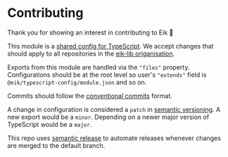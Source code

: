 # Contributing

Thank you for showing an interest in contributing to Eik 🧡

This module is a [shared config for TypeScript](https://www.typescriptlang.org/docs/handbook/tsconfig-json.html#tsconfig-bases). We accept changes that should apply to all repositories in the [eik-lib origanisation](https://github.com/eik-lib).

Exports from this module are handled via the `"files"` property. Configurations should be at the root level so user's `"extends"` field is `@eik/typescript-config/module.json` and so on.

Commits should follow the [conventional commits](https://www.conventionalcommits.org/en/v1.0.0/) format.

A change in configuration is considered a `patch` in [semantic versioning](https://semver.org/). A new export would be a `minor`. Depending on a newer major version of TypeScript would be a `major`.

This repo uses [semantic release](https://github.com/semantic-release/semantic-release) to automate releases whenever changes are merged to the default branch.
